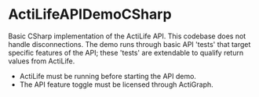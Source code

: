 ActiLifeAPIDemoCSharp
=====================

Basic CSharp implementation of the ActiLife API. This codebase does not handle disconnections.  The demo runs through basic API 'tests' that target specific features of the API; these 'tests' are extendable to qualify return values from ActiLife.

* ActiLife must be running before starting the API demo.
* The API feature toggle must be licensed through ActiGraph.
